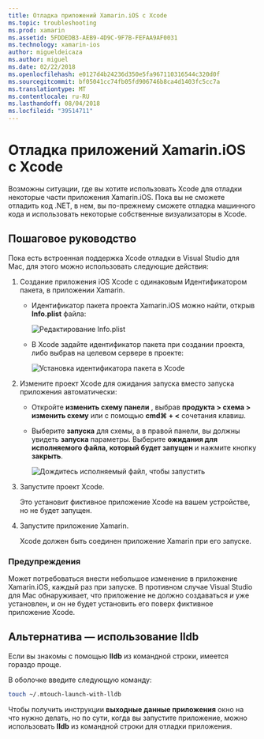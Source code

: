 ```yaml
---
title: Отладка приложений Xamarin.iOS с Xcode
ms.topic: troubleshooting
ms.prod: xamarin
ms.assetid: 5FDDEDB3-AEB9-4D9C-9F7B-FEFAA9AF0031
ms.technology: xamarin-ios
author: migueldeicaza
ms.author: miguel
ms.date: 02/22/2018
ms.openlocfilehash: e0127d4b24236d350e5fa967110316544c320d0f
ms.sourcegitcommit: bf05041cc74fb05fd906746b8ca4d1403fc5cc7a
ms.translationtype: MT
ms.contentlocale: ru-RU
ms.lasthandoff: 08/04/2018
ms.locfileid: "39514711"
---
```

# <a name="debugging-xamarinios-apps-with-xcode"></a>Отладка приложений Xamarin.iOS с Xcode

Возможны ситуации, где вы хотите использовать Xcode для отладки некоторые части приложения Xamarin.iOS. Пока вы не сможете отладить код .NET, в нем, вы по-прежнему сможете отладка машинного кода и использовать некоторые собственные визуализаторы в Xcode.

## <a name="walkthrough"></a>Пошаговое руководство

Пока есть встроенная поддержка Xcode отладки в Visual Studio для Mac, для этого можно использовать следующие действия:

1. Создание приложения iOS Xcode с одинаковым Идентификатором пакета, в приложении Xamarin.
   
    - Идентификатор пакета проекта Xamarin.iOS можно найти, открыв **Info.plist** файла:

        ![Редактирование Info.plist](debugging-with-xcode-images/vsmac-infoplist.png "редактирование Info.list")

    - В Xcode задайте идентификатор пакета при создании проекта, либо выбрав на целевом сервере в проекте:

        ![Установка идентификатора пакета в Xcode](debugging-with-xcode-images/xcode-bundle.png "установка идентификатора пакета в Xcode")

2. Измените проект Xcode для ожидания запуска вместо запуска приложения автоматически:

    - Откройте **изменить схему панели** , выбрав **продукта > схема > изменить схему** или с помощью **cmd⌘ + <** сочетания клавиш.

    - Выберите **запуска** для схемы, а в правой панели, вы должны увидеть **запуска** параметры. Выберите **ожидания для исполняемого файла, который будет запущен** и нажмите кнопку **закрыть**.

        ![Дождитесь исполняемый файл, чтобы запустить](debugging-with-xcode-images/xcode-schemes.png "ожидания для исполняемого файла для запуска")

3. Запустите проект Xcode.

    Это установит фиктивное приложение Xcode на вашем устройстве, но не будет запущен.

4. Запустите приложение Xamarin.

    Xcode должен быть соединен приложение Xamarin при его запуске.

### <a name="caveats"></a>Предупреждения

Может потребоваться внести небольшое изменение в приложение Xamarin.iOS, каждый раз при запуске. В противном случае Visual Studio для Mac обнаруживает, что приложение не должно создаваться *и* уже установлен, и он не будет установить его поверх фиктивное приложение Xcode.

## <a name="alternative---using-lldb"></a>Альтернатива — использование lldb

Если вы знакомы с помощью **lldb** из командной строки, имеется гораздо проще.

В оболочке введите следующую команду:

```bash
touch ~/.mtouch-launch-with-lldb
```

Чтобы получить инструкции **выходные данные приложения** окно на что нужно делать, но по сути, когда вы запустите приложение, можно использовать **lldb** из командной строки для отладки приложения.
